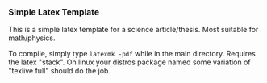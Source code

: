 ### Simple Latex Template
This is a simple latex template for a science article/thesis.
Most suitable for math/physics.  

To compile, simply type ```latexmk -pdf``` while in the main directory.
Requires the latex "stack".
On linux your distros package named some variation of "texlive full" should do the job.

